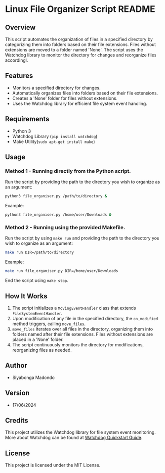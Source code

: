 # Linux File Organizer Script README

## Overview

This script automates the organization of files in a specified directory by categorizing them into folders based on their file extensions. Files without extensions are moved to a folder named 'None'. The script uses the Watchdog library to monitor the directory for changes and reorganize files accordingl.

## Features

- Monitors a specified directory for changes.
- Automatically organizes files into folders based on their file extensions.
- Creates a 'None' folder for files without extensions.
- Uses the Watchdog library for efficient file system event handling.

## Requirements

- Python 3
- Watchdog Library (`pip install watchdog`)
- Make Utility(`sudo apt-get install make`)

## Usage

### Method 1 - Running directly from the Python script.
Run the script by providing the path to the directory you wish to organize as an argument:
```bash
python3 file_organiser.py /path/to/directory &
```
Example:
```bash
python3 file_organiser.py /home/user/Downloads &
```

### Method 2 - Running using the provided Makefile.
Run the script by using `make run` and providing the path to the directory you wish to organize as an argument:
```bash
make run DIR=/path/to/directory
```
Example:
```bash
make run file_organiser.py DIR=/home/user/Downloads
```
End the script using `make stop`.

## How It Works

1. The script initializes a `MovingEventHandler` class that extends `FileSystemEventHandler`.
2. Upon modification of any file in the specified directory, the `on_modified` method triggers, calling `move_files`.
3. `move_files` iterates over all files in the directory, organizing them into folders named after their file extensions. Files without extensions are placed in a 'None' folder.
4. The script continuously monitors the directory for modifications, reorganizing files as needed.

## Author

- Siyabonga Madondo

## Version

- 17/06/2024

## Credits

This project utilizes the Watchdog library for file system event monitoring. More about Watchdog can be found at [Watchdog Quickstart Guide](https://pythonhosted.org/watchdog/quickstart.html#a-simple-example).

## License

This project is licensed under the MIT License.
